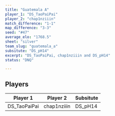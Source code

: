 ```yaml
---
title: "Guatemala A"
player_1: "DS_TaoPaiPai"
player_2: "chap1nziiin"
match_difference: "1-1"
map_difference: "3-3"
seed: "#47"
average_elo: "1768.5"
sheet: "silver"
team_slug: "guatemala_a"
subsitute: "DS_pH14"
excerpt: "DS_TaoPaiPai, chap1nziiin and DS_pH14"
status: "DNQ"

---
```

## Players

| Player 1 | Player 2 | Subsitute |
| -- | -- | -- |
| DS_TaoPaiPai | chap1nziiin | DS_pH14 |
